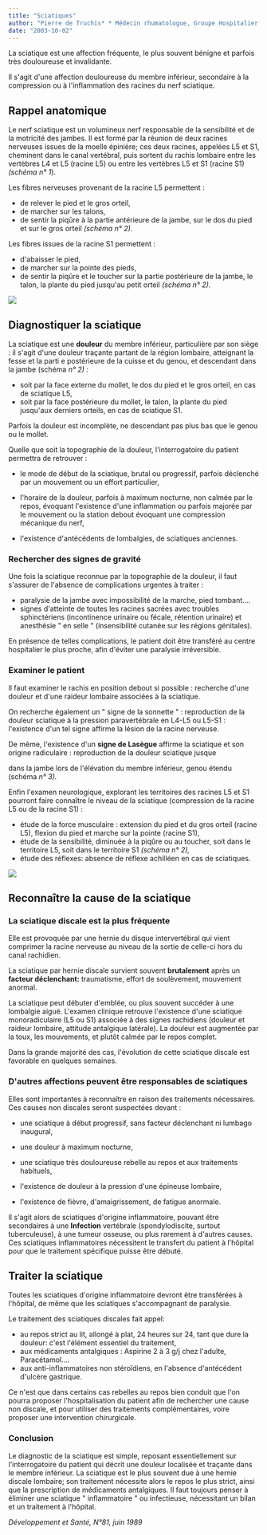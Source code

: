 ```yaml
---
title: "Sciatiques"
author: "Pierre de Truchis* * Médecin rhumatologue, Groupe Hospitalier Bichat-Claude Bernard."
date: "2003-10-02"
---
```


La sciatique est une affection fréquente, le plus souvent bénigne et parfois très douloureuse et invalidante.

Il s'agit d'une affection douloureuse du membre inférieur, secondaire à la compression ou à l'inflammation des racines du nerf sciatique.

## Rappel anatomique

Le nerf sciatique est un volumineux nerf responsable de la sensibilité et de la motricité des jambes. Il est formé par la réunion de deux racines nerveuses issues de la moelle épinière; ces deux racines, appelées L5 et S1, cheminent dans le canal vertébral, puis sortent du rachis lombaire entre les vertèbres L4 et L5 (racine L5) ou entre les vertèbres L5 et S1 (racine S1) *(schéma n° 1*).

Les fibres nerveuses provenant de la racine L5 permettent :

- de relever le pied et le gros orteil,
- de marcher sur les talons,
- de sentir la piqûre à la partie antérieure de la jambe, sur le dos du pied et sur le gros orteil *(schéma n° 2).*

Les fibres issues de la racine S1 permettent :

- d'abaisser le pied,
- de marcher sur la pointe des pieds,
- de sentir la piqûre et le toucher sur la partie postérieure de la jambe, le talon, la plante du pied jusqu'au petit orteil *(schéma n° 2).*

![](i377-1.jpg)

## Diagnostiquer la sciatique

La sciatique est une **douleur** du membre inférieur, particulière par son siège : il s'agit d'une douleur traçante partant de la région lombaire, atteignant la fesse et la parti e postérieure de la cuisse et du genou, et descendant dans la jambe (schéma *n° 2) :*

- soit par la face externe du mollet, le dos du pied et le gros orteil, en cas de sciatique L5,
- soit par la face postérieure du mollet, le talon, la plante du pied jusqu'aux derniers orteils, en cas de sciatique S1.

Parfois la douleur est incomplète, ne descendant pas plus bas que le genou ou le mollet.

Quelle que soit la topographie de la douleur, l'interrogatoire du patient permettra de retrouver :

- le mode de début de la sciatique, brutal ou progressif, parfois déclenché par un mouvement ou un effort particulier,

- l'horaire de la douleur, parfois à maximum nocturne, non calmée par le repos, évoquant l'existence d'une inflammation ou parfois majorée par le mouvement ou la station debout évoquant une compression mécanique du nerf,

- l'existence d'antécédents de lombalgies, de sciatiques anciennes.

### Rechercher des signes de gravité

Une fois la sciatique reconnue par la topographie de la douleur, il faut s'assurer de l'absence de complications urgentes à traiter :

- paralysie de la jambe avec impossibilité de la marche, pied tombant....
- signes d'atteinte de toutes les racines sacrées avec troubles sphinctériens (incontinence urinaire ou fécale, rétention urinaire) et anesthésie " en selle " (insensibilité cutanée sur les régions génitales).

En présence de telles complications, le patient doit être transféré au centre hospitalier le plus proche, afin d'éviter une paralysie irréversible.

### Examiner le patient

Il faut examiner le rachis en position debout si possible : recherche d'une douleur et d'une raideur lombaire associées à la sciatique.

On recherche également un " signe de la sonnette " : reproduction de la douleur sciatique à la pression paravertébrale en L4-L5 ou L5-S1 : l'existence d'un tel signe affirme la lésion de la racine nerveuse.

De même, l'existence d'un **signe de Lasègue** affirme la sciatique et son origine radiculaire : reproduction de la douleur sciatique jusque

dans la jambe lors de l'élévation du membre inférieur, genou étendu (schéma *n° 3).*

Enfin l'examen neurologique, explorant les territoires des racines L5 et S1 pourront faire connaître le niveau de la sciatique (compression de la racine L5 ou de la racine S1) :

- étude de la force musculaire : extension du pied et du gros orteil (racine L5), flexion du pied et marche sur la pointe (racine S1),
- étude de la sensibilité, diminuée à la piqûre ou au toucher, soit dans le territoire L5, soit dans le territoire S1 *(schéma n° 2),*
- étude des réflexes: absence de réflexe achilléen en cas de sciatiques.

![](i377-2.jpg)

## Reconnaître la cause de la sciatique

### La sciatique discale est la plus fréquente

Elle est provoquée par une hernie du disque intervertébral qui vient comprimer la racine nerveuse au niveau de la sortie de celle-ci hors du canal rachidien.

La sciatique par hernie discale survient souvent **brutalement** après un **facteur déclenchant:** traumatisme, effort de soulèvement, mouvement anormal.

La sciatique peut débuter d'emblée, ou plus souvent succéder à une lombalgie aiguë. L'examen clinique retrouve l'existence d'une sciatique monoradiculaire (L5 ou S1) associée à des signes rachidiens (douleur et raideur lombaire, attitude antalgique latérale). La douleur est augmentée par la toux, les mouvements, et plutôt calmée par le repos complet.

Dans la grande majorité des cas, l'évolution de cette sciatique discale est favorable en quelques semaines.

### D'autres affections peuvent être responsables de sciatiques

Elles sont importantes à reconnaître en raison des traitements nécessaires. Ces causes non discales seront suspectées devant :

- une sciatique à début progressif, sans facteur déclenchant ni lumbago inaugural,

- une douleur à maximum nocturne,

- une sciatique très douloureuse rebelle au repos et aux traitements habituels,

- l'existence de douleur à la pression d'une épineuse lombaire,

- l'existence de fièvre, d'amaigrissement, de fatigue anormale.

Il s'agit alors de sciatiques d'origine inflammatoire, pouvant être secondaires à une **Infection** vertébrale (spondylodiscite, surtout tuberculeuse), à une tumeur osseuse, ou plus rarement à d'autres causes. Ces sciatiques inflammatoires nécessitent le transfert du patient à l'hôpital pour que le traitement spécifique puisse être débuté.

## Traiter la sciatique

Toutes les sciatiques d'origine inflammatoire devront être transférées à l'hôpital, de même que les sciatiques s'accompagnant de paralysie.

Le traitement des sciatiques discales fait appel:

- au repos strict au lit, allongé à plat, 24 heures sur 24, tant que dure la douleur: c'est l'élément essentiel du traitement,
- aux médicaments antalgiques : Aspirine 2 à 3 g/j chez l'adulte, Paracétamol....
- aux anti-inflammatoires non stéroïdiens, en l'absence d'antécédent d'ulcère gastrique.

Ce n'est que dans certains cas rebelles au repos bien conduit que l'on pourra proposer l'hospitalisation du patient afin de rechercher une cause non discale, et pour utiliser des traitements complémentaires, voire proposer une intervention chirurgicale.

### Conclusion

Le diagnostic de la sciatique est simple, reposant essentiellement sur l'interrogatoire du patient qui décrit une douleur localisée et traçante dans le membre inférieur. La sciatique est le plus souvent due à une hernie discale lombaire; son traitement nécessite alors le repos le plus strict, ainsi que la prescription de médicaments antalgiques. Il faut toujours penser à éliminer une sciatique " inflammatoire " ou infectieuse, nécessitant un bilan et un traitement à l'hôpital.

*Développement et Santé, N°81, juin 1989*
